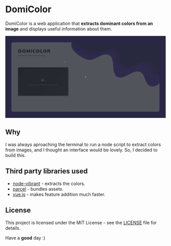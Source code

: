 # DomiColor
DomiColor is a web application that **extracts dominant colors from an image** and displays useful information about them.

![Domicolor demo](domicolor.gif)

## Why
I was always aproaching the terminal to run a node script to extract colors from images, and I thought an interface would be lovely. So, I decided to build this.

## Third party libraries used
- [node-vibrant](https://github.com/akfish/node-vibrant/) - extracts the colors.
- [parcel](https://parceljs.org/) - bundles assets.
- [vue.js](https://vuejs.org/) - makes feature addition much faster.

## License
This project is licensed under the MIT License - see the [LICENSE](LICENSE) file for details.

Have a **good** day :)
